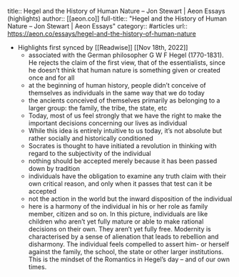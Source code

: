 title:: Hegel and the History of Human Nature – Jon Stewart | Aeon Essays (highlights)
author:: [[aeon.co]]
full-title:: "Hegel and the History of Human Nature – Jon Stewart | Aeon Essays"
category:: #articles
url:: https://aeon.co/essays/hegel-and-the-history-of-human-nature

- Highlights first synced by [[Readwise]] [[Nov 18th, 2022]]
	- associated with the German philosopher G W F Hegel (1770-1831). He rejects the claim of the first view, that of the essentialists, since he doesn’t think that human nature is something given or created once and for all
	- at the beginning of human history, people didn’t conceive of themselves as individuals in the same way that we do today
	- the ancients conceived of themselves primarily as belonging to a larger group: the family, the tribe, the state, etc
	- Today, most of us feel strongly that we have the right to make the important decisions concerning our lives as individual
	- While this idea is entirely intuitive to us today, it’s not absolute but rather socially and historically conditioned
	- Socrates is thought to have initiated a revolution in thinking with regard to the subjectivity of the individual
	- nothing should be accepted merely because it has been passed down by tradition
	- individuals have the obligation to examine any truth claim with their own critical reason, and only when it passes that test can it be accepted
	- not the action in the world but the inward disposition of the individual
	- here is a harmony of the individual in his or her role as family member, citizen and so on. In this picture, individuals are like children who aren’t yet fully mature or able to make rational decisions on their own. They aren’t yet fully free. Modernity is characterised by a sense of alienation that leads to rebellion and disharmony. The individual feels compelled to assert him- or herself against the family, the school, the state or other larger institutions. This is the mindset of the Romantics in Hegel’s day – and of our own times.